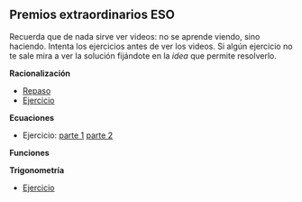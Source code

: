 ## Premios extraordinarios ESO

Recuerda que de nada sirve ver videos: no se aprende viendo, sino haciendo.
Intenta los ejercicios antes de ver los videos. Si algún ejercicio no te sale
mira a ver la solución fijándote en la *idea* que permite resolverlo.

**Racionalización**
* [Repaso](https://youtu.be/3mbUNtsFXZ8)
* [Ejercicio](https://youtu.be/yxm2SBISzOk)

**Ecuaciones**
* Ejercicio: [parte 1](https://youtu.be/XuRl16jQQh4) [parte 2](https://youtu.be/cO6x2TpUwrM)


**Funciones**


**Trigonometría**
* [Ejercicio](https://youtu.be/t_M5eAITJa4)

